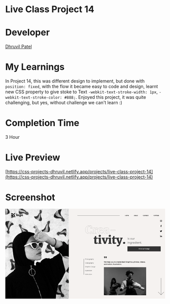 # Live Class Project 14

# Developer
[Dhruvil Patel](https://github.com/dhruvilxcode)

# My Learnings
In Project 14, this was different design to implement, but done with `position: fixed`, with the flow it became easy to code and design, learnt new CSS property to give stoke to Text `-webkit-text-stroke-width: 1px`, `-webkit-text-stroke-color: #888;`. Enjoyed this project, it was quite challenging, but yes, without challenge we can't learn :)

# Completion Time
3 Hour

# Live Preview
[https://css-projects-dhruvil.netlify.app/projects/live-class-project-14](https://css-projects-dhruvil.netlify.app/projects/live-class-project-14)

# Screenshot
![image](./result14.png)